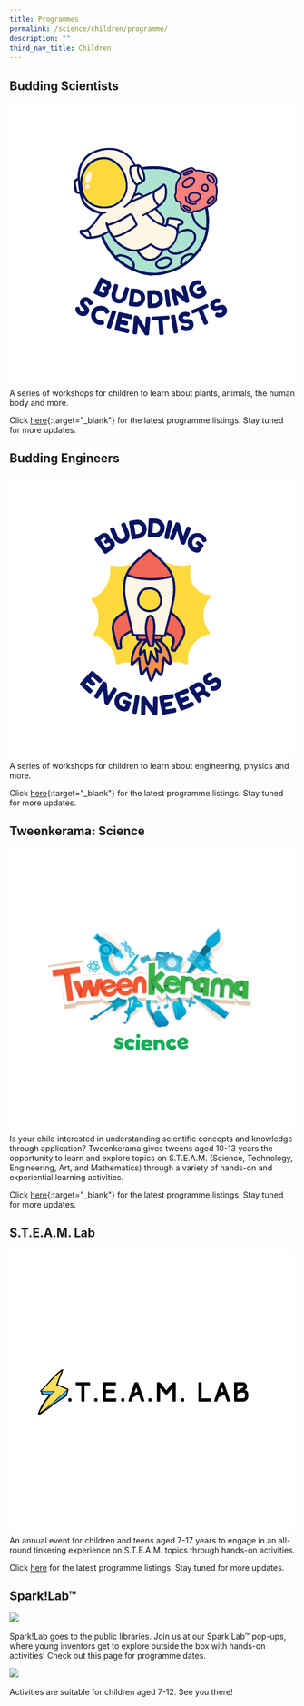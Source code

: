 ```yaml
---
title: Programmes
permalink: /science/children/programme/
description: ""
third_nav_title: Children
---
```

<style type="text/css">
/* Links */
.content a { color: #322987; }
.content a:focus,
.content a:hover { color: #28216c; }

/* Button Outline */
.bp-button { padding-left: 1.5rem; padding-right: 1.5rem; }
.bp-button.is-primary-outline { border: 1px solid #322987; color: #322987; background-color: transparent; text-decoration: none; }
.bp-button.is-primary-outline:focus,
.bp-button.is-primary-outline:hover { border: 1px solid #322987; color: #cff2e8; background-color: #322987; text-decoration: none; }

/* Responsive Iframe */
.responsive-iframe { position: absolute; top: 0; left: 0; bottom: 0; right: 0; width: 100%; height: 100%; }
.responsive-iframe-container { position: relative; overflow: hidden; width: 100%; }
.responsive-iframe-container.ratio-16by9 { padding-top: 56.25%; }
.responsive-iframe-container.ratio-4by3 { padding-top: 75%; }
.responsive-iframe-container.ratio-3by2 { padding-top: 66.66%; }
.responsive-iframe-container.ratio-1by1 { padding-top: 100%; }
</style>
## **Budding Scientists**
![Budding Scientists](/images/science-lfa-updates/Budding-Scientists.png)
A series of workshops for children to learn about plants, animals, the human body and more.

Click [here](https://go.gov.sg/nlb-events){:target="_blank"} for the latest programme listings. Stay tuned for more updates.

## **Budding Engineers**
![Budding Engineers](/images/science-lfa-updates/Budding-Engineers.png)
A series of workshops for children to learn about engineering, physics and more.

Click [here](https://go.gov.sg/nlb-events){:target="_blank"} for the latest programme listings. Stay tuned for more updates.

## **Tweenkerama: Science**
![Tweenkerama Science](/images/science-lfa-updates/Tweenkerama-Science.png)
Is your child interested in understanding scientific concepts and knowledge through application? 
Tweenkerama gives tweens aged 10-13 years the opportunity to learn and explore topics on S.T.E.A.M. (Science, Technology, Engineering, Art, and Mathematics) through a variety of hands-on and experiential learning activities.

Click [here](https://go.gov.sg/nlb-events){:target="_blank"} for the latest programme listings. Stay tuned for more updates.

## **S.T.E.A.M. Lab**
![STEAM Lab](/images/science-lfa-updates/STEAM-Lab.png)
An annual event for children and teens aged 7-17 years to engage in an all-round tinkering experience on S.T.E.A.M. topics through hands-on activities.

Click [here](https://childrenandteens.nlb.gov.sg/events/steamlab2022/programmelineup) for the latest programme listings. Stay tuned for more updates.


## **Spark!Lab™**
![](/images/sparklab%20edm%20(800%20×%20800px)%20(1).png)

Spark!Lab goes to the public libraries. 
Join us at our Spark!Lab™ pop-ups, where young inventors get to explore outside the box with hands-on activities! Check out this page for programme dates. 

![](/images/sparklab%20edm%20(800%20×%20800px).png)

Activities are suitable for children aged 7-12. See you there!